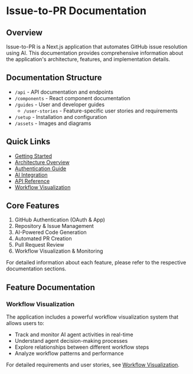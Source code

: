 # Issue-to-PR Documentation

## Overview

Issue-to-PR is a Next.js application that automates GitHub issue resolution using AI. This documentation provides comprehensive information about the application's architecture, features, and implementation details.

## Documentation Structure

- `/api` - API documentation and endpoints
- `/components` - React component documentation
- `/guides` - User and developer guides
  - `/user-stories` - Feature-specific user stories and requirements
- `/setup` - Installation and configuration
- `/assets` - Images and diagrams

## Quick Links

- [Getting Started](setup/getting-started.md)
- [Architecture Overview](guides/architecture.md)
- [Authentication Guide](guides/authentication.md)
- [AI Integration](guides/ai-integration.md)
- [API Reference](api/README.md)
- [Workflow Visualization](guides/user-stories/workflow-visualization.md)

## Core Features

1. GitHub Authentication (OAuth & App)
2. Repository & Issue Management
3. AI-Powered Code Generation
4. Automated PR Creation
5. Pull Request Review
6. Workflow Visualization & Monitoring

For detailed information about each feature, please refer to the respective documentation sections.

## Feature Documentation

### Workflow Visualization

The application includes a powerful workflow visualization system that allows users to:

- Track and monitor AI agent activities in real-time
- Understand agent decision-making processes
- Explore relationships between different workflow steps
- Analyze workflow patterns and performance

For detailed requirements and user stories, see [Workflow Visualization](guides/user-stories/workflow-visualization.md).
